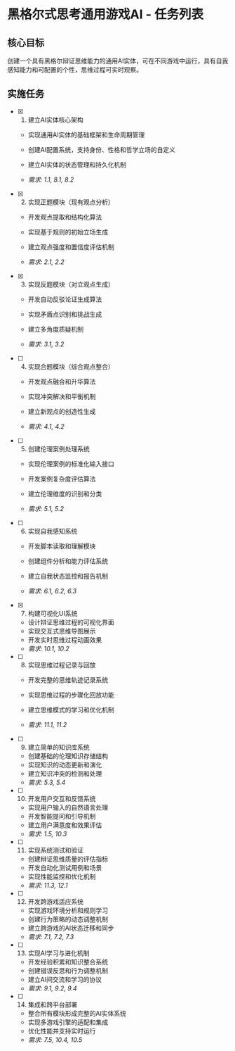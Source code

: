 # 黑格尔式思考通用游戏AI - 任务列表

## 核心目标
创建一个具有黑格尔辩证思维能力的通用AI实体，可在不同游戏中运行，具有自我感知能力和可配置的个性，思维过程可实时观察。

## 实施任务

- [x] 1. 建立AI实体核心架构





  - 实现通用AI实体的基础框架和生命周期管理
  - 创建AI配置系统，支持身份、性格和哲学立场的自定义


  - 建立AI实体的状态管理和持久化机制
  - _需求: 1.1, 8.1, 8.2_

- [x] 2. 实现正题模块（现有观点分析）



  - 开发观点提取和结构化算法
  - 实现基于规则的初始立场生成
  - 建立观点强度和置信度评估机制


  - _需求: 2.1, 2.2_

- [x] 3. 实现反题模块（对立观点生成）


  - 开发自动反驳论证生成算法
  - 实现矛盾点识别和挑战生成

  - 建立多角度质疑机制
  - _需求: 3.1, 3.2_



- [ ] 4. 实现合题模块（综合观点整合）
  - 开发观点融合和升华算法
  - 实现冲突解决和平衡机制
  - 建立新观点的创造性生成


  - _需求: 4.1, 4.2_

- [ ] 5. 创建伦理案例处理系统
  - 实现伦理案例的标准化输入接口
  - 开发案例复杂度评估算法

  - 建立伦理维度的识别和分类
  - _需求: 5.1, 5.2_

- [ ] 6. 实现自我感知系统
  - 开发脚本读取和理解模块

  - 创建组件分析和能力评估系统
  - 建立自我状态监控和报告机制
  - _需求: 6.1, 6.2, 6.3_

- [x] 7. 构建可视化UI系统

  - 设计辩证思维过程的可视化界面
  - 实现交互式思维导图展示
  - 开发实时思维过程动画效果
  - _需求: 10.1, 10.2_

- [ ] 8. 实现思维过程记录与回放
  - 开发完整的思维轨迹记录系统


  - 实现思维过程的步骤化回放功能
  - 建立思维模式的学习和优化机制
  - _需求: 11.1, 11.2_

- [ ] 9. 建立简单的知识库系统
  - 创建基础的伦理知识存储结构
  - 实现知识的动态更新和演化
  - 建立知识冲突的检测和处理
  - _需求: 5.3, 5.4_

- [ ] 10. 开发用户交互和反馈系统
  - 实现用户输入的自然语言处理
  - 开发智能提问和引导机制
  - 建立用户满意度和效果评估
  - _需求: 1.5, 10.3_


- [ ] 11. 实现系统测试和验证
  - 创建辩证思维质量的评估指标
  - 开发自动化测试用例和场景
  - 实现性能监控和优化机制
  - _需求: 11.3, 12.1_


- [ ] 12. 开发跨游戏适应系统
  - 实现游戏环境分析和规则学习
  - 创建行为策略的动态调整机制
  - 建立跨游戏的AI状态迁移和同步
  - _需求: 7.1, 7.2, 7.3_



- [ ] 13. 实现AI学习与进化机制
  - 开发经验积累和知识整合系统
  - 创建错误反思和行为调整机制
  - 建立AI间交流和学习的协议
  - _需求: 9.1, 9.2, 9.4_

- [ ] 14. 集成和跨平台部署
  - 整合所有模块形成完整的AI实体系统
  - 实现多游戏引擎的适配和集成
  - 优化性能并支持实时运行
  - _需求: 7.5, 10.4, 10.5_